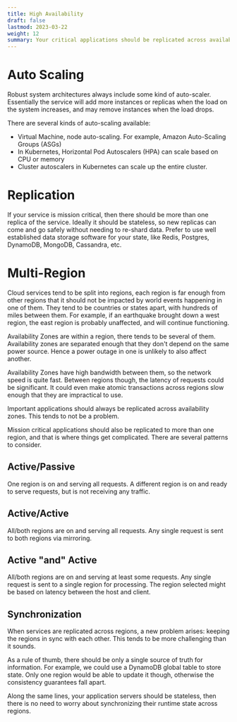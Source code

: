 ```yaml
---
title: High Availability
draft: false
lastmod: 2023-03-22
weight: 12
summary: Your critical applications should be replicated across availability zones and regions.  They should automatically scale based on demand.
---
```


# Auto Scaling

Robust system architectures always include some kind of auto-scaler. Essentially
the service will add more instances or replicas when the load on the system increases,
and may remove instances when the load drops.

There are several kinds of auto-scaling available:
* Virtual Machine, node auto-scaling.  For example, Amazon Auto-Scaling Groups (ASGs)
* In Kubernetes, Horizontal Pod Autoscalers (HPA) can scale based on CPU or memory
* Cluster autoscalers in Kubernetes can scale up the entire cluster.

# Replication

If your service is mission critical, then there should be more than one replica of
the service.  Ideally it should be stateless, so new replicas can come and go safely
without needing to re-shard data.  Prefer to use well established data storage 
software for your state, like Redis, Postgres, DynamoDB, MongoDB, Cassandra, etc.

# Multi-Region

Cloud services tend to be split into regions, each region is far enough from 
other regions that it should not be impacted by world events happening in
one of them.  They tend to be countries or states apart, with hundreds of 
miles between them.  For example, if an earthquake brought down a west
region, the east region is probably unaffected, and will continue functioning.

Availability Zones are within a region, there tends to be several of them.
Availability zones are separated enough that they don't depend on the same
power source.  Hence a power outage in one is unlikely to also affect another.

Availability Zones have high bandwidth between them, so the network speed is 
quite fast.  Between regions though, the latency of requests could be significant.
It could even make atomic transactions across regions slow enough that they
are impractical to use.

Important applications should always be replicated across availability zones.
This tends to not be a problem.

Mission critical applications should also be replicated to more than one region,
and that is where things get complicated.  There are several patterns to consider.

## Active/Passive

One region is on and serving all requests.  A different region is on and 
ready to serve requests, but is not receiving any traffic.

## Active/Active

All/both regions are on and serving all requests.  Any single request is sent
to both regions via mirroring.

## Active "and" Active

All/both regions are on and serving at least some requests.  Any single request is
sent to a single region for processing.  The region selected might be based on latency
between the host and client.

## Synchronization

When services are replicated across regions, a new problem arises: keeping the 
regions in sync with each other.  This tends to be more challenging than it sounds.

As a rule of thumb, there should be only a single source of truth for information.
For example, we could use a DynamoDB global table to store state.  Only one region
would be able to update it though, otherwise the consistency guarantees fall apart.

Along the same lines, your application servers should be stateless, then there is
no need to worry about synchronizing their runtime state across regions.
